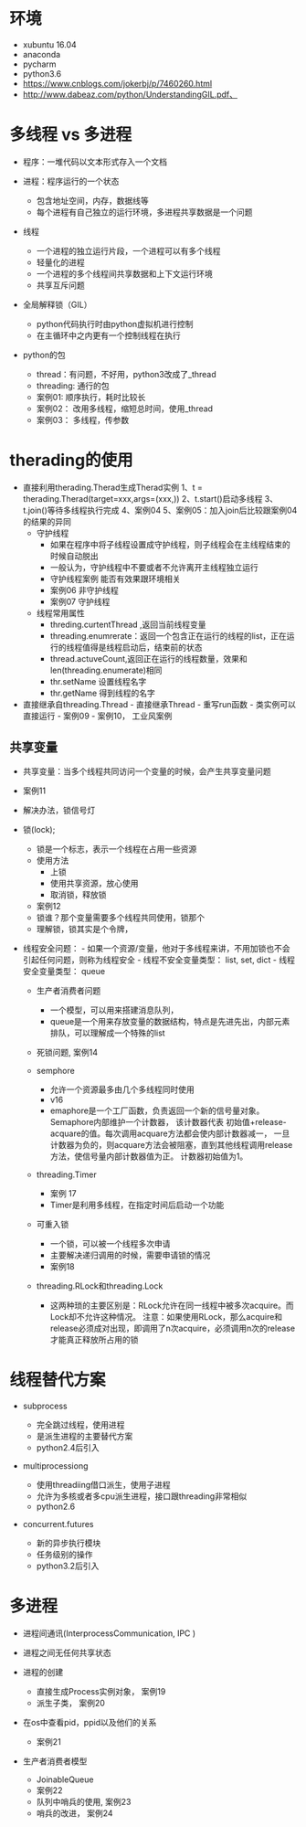 # 环境
- xubuntu 16.04
- anaconda
- pycharm
- python3.6
- https://www.cnblogs.com/jokerbj/p/7460260.html
- http://www.dabeaz.com/python/UnderstandingGIL.pdf、
# 多线程 vs 多进程
- 程序：一堆代码以文本形式存入一个文档
- 进程：程序运行的一个状态
    - 包含地址空间，内存，数据线等
    - 每个进程有自己独立的运行环境，多进程共享数据是一个问题
- 线程
    - 一个进程的独立运行片段，一个进程可以有多个线程
    - 轻量化的进程
    - 一个进程的多个线程间共享数据和上下文运行环境
    - 共享互斥问题
- 全局解释锁（GIL）
    - python代码执行时由python虚拟机进行控制
    - 在主循环中之内更有一个控制线程在执行
    
- python的包
    - thread：有问题，不好用，python3改成了_thread
    - threading: 通行的包
    - 案例01: 顺序执行，耗时比较长
    - 案例02： 改用多线程，缩短总时间，使用_thread
    - 案例03： 多线程，传参数
    
# therading的使用
    
- 直接利用therading.Therad生成Therad实例
        1、t = therading.Therad(target=xxx,args=(xxx,))
        2、t.start()启动多线程
        3、t.join()等待多线程执行完成
        4、案例04
        5、案例05：加入join后比较跟案例04的结果的异同
    - 守护线程
        - 如果在程序中将子线程设置成守护线程，则子线程会在主线程结束的时候自动脱出
        - 一般认为，守护线程中不要或者不允许离开主线程独立运行
        - 守护线程案例 能否有效果跟环境相关
        - 案例06 非守护线程
        - 案例07 守护线程
    -  线程常用属性
        - threding.curtentThread ,返回当前线程变量
        - threading.enumrerate：返回一个包含正在运行的线程的list，正在运行的线程值得是线程启动后，结束前的状态
        - thread.actuveCount,返回正在运行的线程数量，效果和len(threading.enumerate)相同
        - thr.setName 设置线程名字
        - thr.getName 得到线程的名字
- 直接继承自threading.Thread
        - 直接继承Thread
        - 重写run函数
        - 类实例可以直接运行
        - 案例09
        - 案例10， 工业风案例
## 共享变量

- 共享变量：当多个线程共同访问一个变量的时候，会产生共享变量问题
- 案例11
- 解决办法，锁信号灯
- 锁(lock);
    - 锁是一个标志，表示一个线程在占用一些资源
    - 使用方法
        - 上锁
        - 使用共享资源，放心使用
        - 取消锁，释放锁
    - 案例12
    - 锁谁？那个变量需要多个线程共同使用，锁那个
    - 理解锁，锁其实是个令牌，
    
-  线程安全问题：
        - 如果一个资源/变量，他对于多线程来讲，不用加锁也不会引起任何问题，则称为线程安全
        - 线程不安全变量类型： list, set, dict
        - 线程安全变量类型： queue
    - 生产者消费者问题
        - 一个模型，可以用来搭建消息队列， 
        - queue是一个用来存放变量的数据结构，特点是先进先出，内部元素排队，可以理解成一个特殊的list
    - 死锁问题, 案例14
    - semphore
        - 允许一个资源最多由几个多线程同时使用
        - v16
        - emaphore是一个工厂函数，负责返回一个新的信号量对象。Semaphore内部维护一个计数器，
        该计数器代表 初始值+release-acquare的值。每次调用acquare方法都会使内部计数器减一，
        一旦计数器为负的，则acquare方法会被阻塞，直到其他线程调用release方法，使信号量内部计数器值为正。 计数器初始值为1。
    - threading.Timer
        - 案例 17
        - Timer是利用多线程，在指定时间后启动一个功能
        
    - 可重入锁
        - 一个锁，可以被一个线程多次申请
        - 主要解决递归调用的时候，需要申请锁的情况
        - 案例18
    - threading.RLock和threading.Lock
        - 这两种琐的主要区别是：RLock允许在同一线程中被多次acquire。而Lock却不允许这种情况。
        注意：如果使用RLock，那么acquire和release必须成对出现，即调用了n次acquire，必须调用n次的release才能真正释放所占用的锁

# 线程替代方案
-  subprocess
    - 完全跳过线程，使用进程
    - 是派生进程的主要替代方案
    - python2.4后引入
- multiprocessiong
    - 使用threadiing借口派生，使用子进程
    - 允许为多核或者多cpu派生进程，接口跟threading非常相似
    - python2.6
    
- concurrent.futures
    - 新的异步执行模块
    - 任务级别的操作
    - python3.2后引入
# 多进程
- 进程间通讯(InterprocessCommunication, IPC )
- 进程之间无任何共享状态
- 进程的创建
    - 直接生成Process实例对象， 案例19
    - 派生子类， 案例20
    
- 在os中查看pid，ppid以及他们的关系              
    - 案例21
- 生产者消费者模型
    - JoinableQueue
    - 案例22
    - 队列中哨兵的使用, 案例23 
    - 哨兵的改进， 案例24
